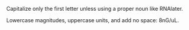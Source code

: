 Capitalize only the first letter unless using a proper noun like RNAlater.

Lowercase magnitudes, uppercase units, and add no space: 8nG/uL.
